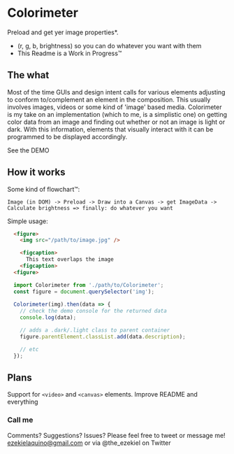 # Colorimeter

Preload and get yer image properties*.

* (r, g, b, brightness) so you can do whatever you want with them
* This Readme is a Work in Progress™

## The what

Most of the time GUIs and design intent calls for various elements adjusting to conform to/complement an element in the composition. This usually involves images, videos or some kind of 'image' based media. Colorimeter is my take on an implementation (which to me, is a simplistic one) on getting color data from an image and finding out whether or not an image is light or dark. With this information, elements that visually interact with it can be programmed to be displayed accordingly.

See the DEMO

## How it works

Some kind of flowchart™:

`Image (in DOM) -> Preload -> Draw into a Canvas -> get ImageData -> Calculate brightness => finally: do whatever you want`

Simple usage:

```html
  <figure>
    <img src="/path/to/image.jpg" />

    <figcaption>
      This text overlaps the image
    <figcaption>
  <figure>
```

```js
  import Colorimeter from './path/to/Colorimeter';
  const figure = document.querySelector('img');
  
  Colorimeter(img).then(data => {
    // check the demo console for the returned data
    console.log(data);

    // adds a .dark/.light class to parent container
    figure.parentElement.classList.add(data.description);

    // etc
  });
```

## Plans

Support for `<video>` and `<canvas>` elements.
Improve README and everything

### Call me

Comments? Suggestions? Issues? Please feel free to tweet or message me!
ezekielaquino@gmail.com or via @the_ezekiel on Twitter
